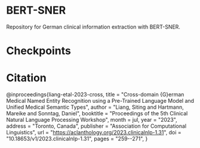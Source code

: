 # BERT-SNER
Repository for German clinical information extraction with BERT-SNER.

# Checkpoints

# Citation
@inproceedings{liang-etal-2023-cross,
    title = "Cross-domain {G}erman Medical Named Entity Recognition using a Pre-Trained Language Model and Unified Medical Semantic Types",
    author = "Liang, Siting  and
      Hartmann, Mareike  and
      Sonntag, Daniel",
    booktitle = "Proceedings of the 5th Clinical Natural Language Processing Workshop",
    month = jul,
    year = "2023",
    address = "Toronto, Canada",
    publisher = "Association for Computational Linguistics",
    url = "https://aclanthology.org/2023.clinicalnlp-1.31",
    doi = "10.18653/v1/2023.clinicalnlp-1.31",
    pages = "259--271",
}



